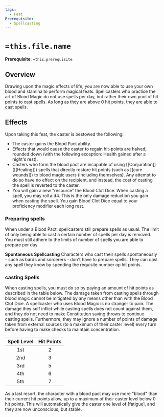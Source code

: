 ```yaml
---
tags:
  - Feat
Prerequisite:
  - Spellcasting
---
```

# `=this.file.name`

**Prerequisite**: `=this.prerequisite`

## Overview
Drawing upon the magic effects of life, you are now able to use your own blood and stamina to perform magical feats. 
Spellcasters who practice the art of Blood Magic do not use spells per day, but rather their own pool of hit points to cast spells. As long as they are above 0 hit points, they are able to cast spells.

## Effects
Upon taking this feat, the caster is bestowed the following:

- The caster gains the Blood Pact ability.
- Effects that would cause the caster to regain hit-points are halved, rounded down (with the following exception: Health gained after a night's rest).
- Casters who form the blood pact are incapable of using [[Conjuration]] ([[Healing]]) spells that directly restore hit points (such as [[cure wounds]]) to blood magic users (including themselves). Any attempt to do so have no effect on the recipient, and instead, the cost of casting the spell is reverted to the caster.
- You will gain a new "resource" the Blood Clot Dice. When casting a spell, you may roll a d4. This is the only damage reduction you gain when casting the spell. You gain Blood Clot Dice equal to your proficiency modifier each long rest. 

### Preparing spells 
When under a Blood Pact, spellcasters still prepare spells as usual. The limit of only being able to cast a certain number of spells per day is removed. You must still adhere to the limits of number of spells you are able to prepare per day.

**Spontaneous Spellcasting**
Characters who cast their spells spontaneously - such as bards and sorcerers - don't have to prepare spells. They can cast any spell they know by spending the requisite number op hit points. 

### casting Spells

When casting spells, you must do so by paying an amount of hit points as described in the table below. 
The damage taken from casting spells through blood magic cannot be mitigated by any means other than with the Blood Clot Dice.
A spellcaster who uses Blood Magic is no stranger to pain. The damage they self inflict while casting spells does not count against them, and they do not need to make Constitution saving throws to continue casting spells. Furthermore, they may ignore a number of points of damage taken from external sources (to a maximum of their caster level) every turn before having to make checks to maintain concentration.

| Spell Level | Hit Points |
| :---------: | :--------: |
|     1st     |     2      |
|     2nd     |     3      |
|     3rd     |     5      |
|     4th     |     6      |
|     5th     |     7      |
As a last resort, the character with a blood pact may use more "blood" than their current hit points allow, up to a maximum of their caster level below 0 hit points. This will automatically give the caster one level of [fatigue], and they are now unconscious, but stable.